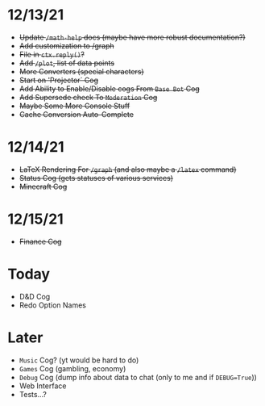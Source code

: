 # 12/13/21

- ~~Update `/math-help` docs (maybe have more robust documentation?)~~
- ~~Add customization to /graph~~
- ~~File in `ctx.reply()`?~~
- ~~Add `/plot`, list of data points~~
- ~~More Converters (special characters)~~
- ~~Start on 'Projector` Cog~~
- ~~Add Ability to Enable/Disable cogs From `Base Bot` Cog~~
- ~~Add Supersede check To `Moderation` Cog~~
- ~~Maybe Some More Console Stuff~~
- ~~Cache Conversion Auto-Complete~~

# 12/14/21

- ~~LaTeX Rendering For `/graph` (and also maybe a `/latex` command)~~
- ~~Status Cog (gets statuses of various services)~~
- ~~Minecraft Cog~~

# 12/15/21

- ~~Finance Cog~~

# Today 
- D&D Cog
- Redo Option Names

# Later

- `Music` Cog? (yt would be hard to do)
- `Games` Cog (gambling, economy)
- `Debug` Cog (dump info about data to chat (only to me and if `DEBUG=True`))
- Web Interface
- Tests...?
